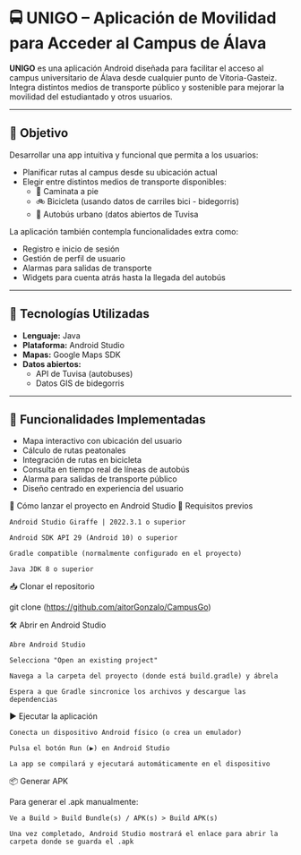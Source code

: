# 🚍 UNIGO – Aplicación de Movilidad para Acceder al Campus de Álava

**UNIGO** es una aplicación Android diseñada para facilitar el acceso al campus universitario de Álava desde cualquier punto de Vitoria-Gasteiz. Integra distintos medios de transporte público y sostenible para mejorar la movilidad del estudiantado y otros usuarios.

---

## 🎯 Objetivo

Desarrollar una app intuitiva y funcional que permita a los usuarios:

- Planificar rutas al campus desde su ubicación actual
- Elegir entre distintos medios de transporte disponibles:
  - 🚶 Caminata a pie
  - 🚲 Bicicleta (usando datos de carriles bici - bidegorris)
  - 🚌 Autobús urbano (datos abiertos de Tuvisa

La aplicación también contempla funcionalidades extra como:

- Registro e inicio de sesión
- Gestión de perfil de usuario
- Alarmas para salidas de transporte
- Widgets para cuenta atrás hasta la llegada del autobús

---

## 📱 Tecnologías Utilizadas

- **Lenguaje:** Java
- **Plataforma:** Android Studio
- **Mapas:** Google Maps SDK 
- **Datos abiertos:** 
  - API de Tuvisa (autobuses)
  - Datos GIS de bidegorris

---

## 🧪 Funcionalidades Implementadas

- Mapa interactivo con ubicación del usuario
- Cálculo de rutas peatonales
- Integración de rutas en bicicleta
- Consulta en tiempo real de líneas de autobús
- Alarma para salidas de transporte público
- Diseño centrado en experiencia del usuario



🚀 Cómo lanzar el proyecto en Android Studio
🧱 Requisitos previos

    Android Studio Giraffe | 2022.3.1 o superior

    Android SDK API 29 (Android 10) o superior

    Gradle compatible (normalmente configurado en el proyecto)

    Java JDK 8 o superior

📥 Clonar el repositorio

git clone (https://github.com/aitorGonzalo/CampusGo)


🛠 Abrir en Android Studio

    Abre Android Studio

    Selecciona "Open an existing project"

    Navega a la carpeta del proyecto (donde está build.gradle) y ábrela

    Espera a que Gradle sincronice los archivos y descargue las dependencias

▶️ Ejecutar la aplicación

    Conecta un dispositivo Android físico (o crea un emulador)

    Pulsa el botón Run (▶️) en Android Studio

    La app se compilará y ejecutará automáticamente en el dispositivo

📦 Generar APK

Para generar el .apk manualmente:

    Ve a Build > Build Bundle(s) / APK(s) > Build APK(s)

    Una vez completado, Android Studio mostrará el enlace para abrir la carpeta donde se guarda el .apk
